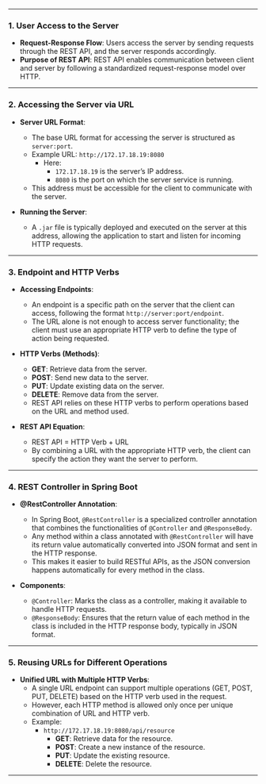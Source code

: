 
---

### 1. User Access to the Server

- **Request-Response Flow**: Users access the server by sending requests through the REST API, and the server responds accordingly.
- **Purpose of REST API**: REST API enables communication between client and server by following a standardized request-response model over HTTP.

---

### 2. Accessing the Server via URL

- **Server URL Format**:
    - The base URL format for accessing the server is structured as `server:port`.
    - Example URL: `http://172.17.18.19:8080`
        - Here:
            - `172.17.18.19` is the server’s IP address.
            - `8080` is the port on which the server service is running.
    - This address must be accessible for the client to communicate with the server.

- **Running the Server**:
    - A `.jar` file is typically deployed and executed on the server at this address, allowing the application to start and listen for incoming HTTP requests.

---

### 3. Endpoint and HTTP Verbs

- **Accessing Endpoints**:
    - An endpoint is a specific path on the server that the client can access, following the format `http://server:port/endpoint`.
    - The URL alone is not enough to access server functionality; the client must use an appropriate HTTP verb to define the type of action being requested.

- **HTTP Verbs (Methods)**:
    - **GET**: Retrieve data from the server.
    - **POST**: Send new data to the server.
    - **PUT**: Update existing data on the server.
    - **DELETE**: Remove data from the server.
    - REST API relies on these HTTP verbs to perform operations based on the URL and method used.

- **REST API Equation**:
    - REST API = HTTP Verb + URL
    - By combining a URL with the appropriate HTTP verb, the client can specify the action they want the server to perform.

---

### 4. REST Controller in Spring Boot

- **@RestController Annotation**:
    - In Spring Boot, `@RestController` is a specialized controller annotation that combines the functionalities of `@Controller` and `@ResponseBody`.
    - Any method within a class annotated with `@RestController` will have its return value automatically converted into JSON format and sent in the HTTP response.
    - This makes it easier to build RESTful APIs, as the JSON conversion happens automatically for every method in the class.

- **Components**:
    - `@Controller`: Marks the class as a controller, making it available to handle HTTP requests.
    - `@ResponseBody`: Ensures that the return value of each method in the class is included in the HTTP response body, typically in JSON format.

---

### 5. Reusing URLs for Different Operations

- **Unified URL with Multiple HTTP Verbs**:
    - A single URL endpoint can support multiple operations (GET, POST, PUT, DELETE) based on the HTTP verb used in the request.
    - However, each HTTP method is allowed only once per unique combination of URL and HTTP verb.
    - Example:
        - `http://172.17.18.19:8080/api/resource`
            - **GET**: Retrieve data for the resource.
            - **POST**: Create a new instance of the resource.
            - **PUT**: Update the existing resource.
            - **DELETE**: Delete the resource.

---

